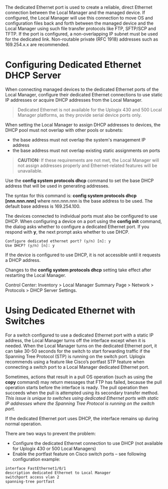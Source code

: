The dedicated Ethernet port is used to create a reliable, direct Ethernet connection between the Local Manager and the managed device. If configured, the Local Manager will use this connection to move OS and configuration files back and forth between the managed device and the Local Manager using such file transfer protocols like FTP, SFTP/SCP and TFTP. If the port is configured, a non-overlapping IP subnet must be used for the dedicated link. Non-routable private (RFC 1918) addresses such as 169.254.x.x are recommended.

# Configuring Dedicated Ethernet DHCP Server

When connecting managed devices to the dedicated Ethernet ports of the Local Manager, configure their dedicated Ethernet connections to use static IP addresses or acquire DHCP addresses from the Local Manager.

>Dedicated Ethernet is not available for the Uplogix 430 and 500 Local Manager platforms, as they provide serial device ports only.

When setting the Local Manager to assign DHCP addresses to devices, the DHCP pool must not overlap with other pools or subnets:

 - the base address must not overlap the system's management IP address
 - the base address must not overlap existing static assignments on ports

> **CAUTION:** If these requirements are not met, the Local Manager will not assign addresses properly and Ethernet-related features will be unavailable.

Use the **config system protocols dhcp** command to set the base DHCP address that will be used in generating addresses.

The syntax for this command is: **config system protocols dhcp [nnn.nnn.nnn]** where nnn.nnn.nnn is the base address to be used. The default base address is 169.254.100.

The devices connected to individual ports must also be configured to use DHCP. When configuring a device on a port using the **config init** command, the dialog asks whether to configure a dedicated Ethernet port. If you respond with **y**, the next prompt asks whether to use DHCP. 

```
Configure dedicated ethernet port? (y/n) [n]: y
Use DHCP? (y/n) [n]: y
```

If the device is configured to use DHCP, it is not accessible until it requests a DHCP address.

Changes to the **config system protocols dhcp** setting take effect after restarting the Local Manager.

Control Center: Inventory > Local Manager Summary Page > Network > Protocols > DHCP Server Settings.

# Using Dedicated Ethernet with Switches

For a switch configured to use a dedicated Ethernet port with a static IP address, the Local Manager turns off the interface except when it is needed. When the Local Manager turns on the dedicated Ethernet port, it can take 30-50 seconds for the switch to start forwarding traffic if the Spanning Tree Protocol (STP) is running on the switch port.  Uplogix recommends using a feature like Cisco’s portfast STP feature when connecting a switch port to a Local Manager dedicated Ethernet port.

Sometimes, actions that result in a pull OS operation (such as using the **copy** command) may return messages that FTP has failed, because the pull operation starts before the interface is ready. The pull operation then succeeds when the pull is attempted using its secondary transfer method. *This issue is unique to switches using dedicated Ethernet ports with static IP addresses where the Spanning Tree Protocol is running on the switch port.*

If the dedicated Ethernet port uses DHCP, the interface remains up during normal operation.

There are two ways to prevent the problem:

* Configure the dedicated Ethernet connection to use DHCP (not available for Uplogix 430 or 500 Local Managers)
* Enable the portfast feature on Cisco switch ports – see following configuration example:
 
```
interface FastEthernet1/0/1
description dedicated Ethernet to Local Manager
switchport access vlan 2
spanning-tree portfast
```

<!-- 5.2 -->